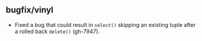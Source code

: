 ## bugfix/vinyl

* Fixed a bug that could result in `select()` skipping an existing tuple after
  a rolled back `delete()` (gh-7947).
